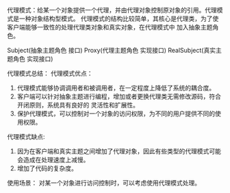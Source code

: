 代理模式：给某一个对象提供一个代理，并由代理对象控制原对象的引用。代理模式是一种对象结构型模式。
代理模式的结构比较简单，其核心是代理类，为了使客户端能够一致性的处理代理类对象和真实对象，在代理模式中
加入抽象主题角色。

Subject(抽象主题角色 接口)
Proxy(代理主题角色 实现接口)
RealSubject(真实主题角色 实现接口)

代理模式总结：
代理模式优点：
1. 代理模式能够协调调用者和被调用者，在一定程度上降低了系统的耦合度。
2. 客户端可以针对抽象主题进行编程，增加或者更换代理类无需修改源码，符合开闭原则，系统具有良好的
灵活性和扩展性。
3. 保护代理模式，可以控制对一个对象的访问权限，为不同的用户提供不同的使用权限。

代理模式缺点:
1. 因为在客户端和真实主题之间增加了代理对象，因此有些类型的代理模式可能会造成在处理速度上减慢。
2. 增加了代码的复杂度。

使用场景：
对某一个对象进行访问控制时，可以考虑使用代理模式处理。


